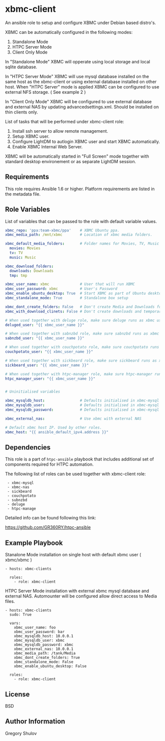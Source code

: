 xbmc-client
===========

An ansible role to setup and configure XBMC under Debian based distro's.

XBMC can be automatically configured in the following modes:

1. Standalone Mode
2. HTPC Server Mode
3. Client Only Mode

In "Standalone Mode" XBMC will opperate using local storage and local sqlite database.

In "HTPC Server Mode" XBMC will use mysql database installed on the same host as the xbmc-client or using external database installed on other host. When "HTPC Server" mode is applied XBMC can be configured to use external NFS storage. ( See example 2 )

In "Client Only Mode" XBMC will be configured to use external database and external NAS by updating advancedsettings.xml. Should be installed on thin clients only.


List of tasks that will be performed under xbmc-client role:

1. Install ssh server to allow remote management.
2. Setup XBMC user.
3. Configure LightDM to autlogin XBMC user and start XBMC automatically.
4. Enable XBMC Internal Web Server.

XBMC will be automatically started in "Full Screen" mode together with standard desktop environement or as separate LightDM session.


Requirements
------------

This role requires Ansible 1.6 or higher. Platform requirements are listed in the metadata file.

Role Variables
--------------

List of variables that can be passed to the role with default variable values.

```yaml
xbmc_repo: 'ppa:team-xbmc/ppa'    # XBMC Ubuntu ppa.
xbmc_media_path: /mnt/xbmc        # Location of xbmc media folders.

xbmc_default_media_folders:       # Folder names for Movies, TV, Music and etc.
  movies: Movies
  tv: TV
  music: Music

xbmc_download_folders:
  downloads: Downloads
  tmp: tmp

xbmc_user_name: xbmc              # User that will run XBMC
xbmc_user_password: xbmc          # User's Password
xbmc_enable_ubuntu_desktop: True  # Start XBMC as part of Ubuntu desktop
xbmc_standalone_mode: True        # Standalone box setup

xbmc_dont_create_folders: False   # Don't create Media and Downloads folders
xbmc_with_download_clinets: False # Don't create downloads and temporary folders.

# When used together with deluge role, make sure deluge runs as xbmc user
deluged_user: "{{ xbmc_user_name }}"

# When used together with sabnzbd role, make sure sabnzbd runs as xbmc user
sabnzbd_user: "{{ xbmc_user_name }}"

# When used together with couchpotato role, make sure couchpotato runs as xbmc user
couchpotato_user: "{{ xbmc_user_name }}"

# When used together with sickbeard role, make sure sickbeard runs as xbmc user
sickbeard_user: "{{ xbmc_user_name }}"

# When used together with htpc-manager role, make sure htpc-manager runs as xbmc user
htpc_manager_user: "{{ xbmc_user_name }}"


# Uninitialised variables

xbmc_mysqldb_host:                # Defaults initialised in xbmc-mysql role
xbmc_mysqldb_user:                # Defaults initialised in xbmc-mysql role
xbmc_mysqldb_password:            # Defaults initialised in xbmc-mysql role

xbmc_external_nas:                # Use xbmc with external NAS

# Default xbmc host IP. Used by other roles.
xbmc_host: "{{ ansible_default_ipv4.address }}" 
```

Dependencies
------------

This role is a part of `htpc-ansible` playbook that includes additional set of components required for HTPC automation.

The following list of roles can be used together with xbmc-client role:

     - xbmc-mysql
     - xbmc-nas
     - sickbeard
     - couchpotato
     - subnzbd
     - deluge
     - htpc-manage

Detailed info can be found following this link:

https://github.com/GR360RY/htpc-ansible


Example Playbook
----------------

Stanalone Mode installation on single host with default xbmc user ( xbmc/xbmc )

    - hosts: xbmc-clients

      roles:
        - role: xbmc-client


HTPC Server Mode installation with external xbmc mysql database and external NAS. Automounter will be configured allow direct access to Media files.

    - hosts: xbmc-clients
      sudo: True

      vars:
        xbmc_user_name: foo
        xbmc_user_password: bar
        xbmc_mysqldb_host: 10.0.0.1
        xbmc_mysqldb_user: xbmc
        xbmc_mysqldb_password: xbmc
        xbmc_external_nas: 10.0.0.1
        xbmc_media_path: /tank/Media
        xbmc_dont_create_folders: True
        xbmc_standalone_mode: False
        xbmc_enable_ubuntu_desktop: False

      roles:
        - role: xbmc-client


License
-------

BSD

Author Information
------------------

Gregory Shulov
